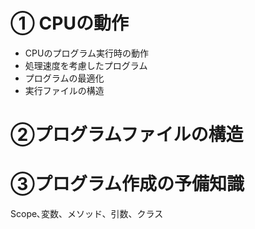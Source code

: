 # ① CPUの動作

- CPUのプログラム実行時の動作
- 処理速度を考慮したプログラム
- プログラムの最適化
- 実行ファイルの構造

# ②プログラムファイルの構造


# ③プログラム作成の予備知識

Scope､変数、メソッド、引数、クラス
